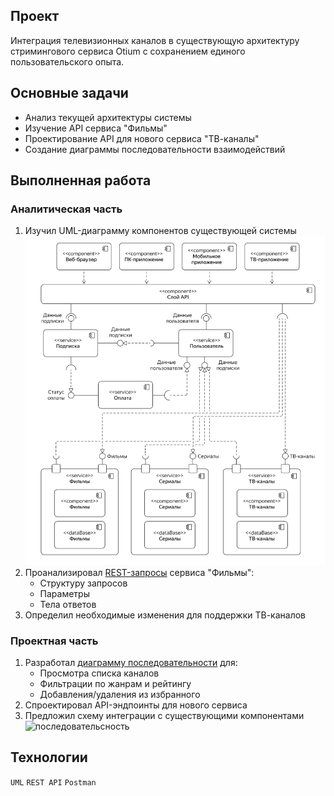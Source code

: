 ## Проект
Интеграция телевизионных каналов в существующую архитектуру стримингового сервиса Otium с сохранением единого пользовательского опыта.

## Основные задачи
- Анализ текущей архитектуры системы
- Изучение API сервиса "Фильмы"
- Проектирование API для нового сервиса "ТВ-каналы"
- Создание диаграммы последовательности взаимодействий

## Выполненная работа

### Аналитическая часть
1. Изучил UML-диаграмму компонентов существующей системы
![компоненты](https://github.com/Alexandr-Korolkov/SystemAnalyticProjects/blob/main/6_програмные%20интерфейсы/Диаграмма%20компонентов.png)
2. Проанализировал [REST-запросы](https://github.com/Alexandr-Korolkov/SystemAnalyticProjects/blob/main/6_програмные%20интерфейсы/коллекция%20запросов.png) сервиса "Фильмы":
   - Структуру запросов
   - Параметры
   - Тела ответов
3. Определил необходимые изменения для поддержки ТВ-каналов

### Проектная часть
1. Разработал [диаграмму последовательности](https://drive.google.com/file/d/1A_ag_bZoo-zpbqlahaZ84NVJdwSFU3K_/view?usp=drive_link) для:
   - Просмотра списка каналов
   - Фильтрации по жанрам и рейтингу
   - Добавления/удаления из избранного
2. Спроектировал API-эндпоинты для нового сервиса
3. Предложил схему интеграции с существующими компонентами
![последовательсность](https://drive.google.com/file/d/1A_ag_bZoo-zpbqlahaZ84NVJdwSFU3K_/view?usp=drive_link)

## Технологии
`UML` `REST API` `Postman`

